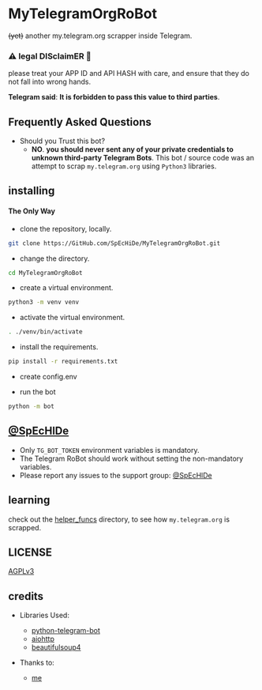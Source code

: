 # MyTelegramOrgRoBot

~~(yet)~~ another my.telegram.org scrapper inside Telegram.

### ⚠ legal DISclaimER 🚸
please treat your APP ID and API HASH with care, and ensure that they do not fall into wrong hands.

**Telegram said**: __It is forbidden to pass this value to third parties__.

## Frequently Asked Questions

- Should you Trust this bot?
  - **NO**. __you should never sent any of your private credentials to unknown third-party Telegram Bots__. This bot / source code was an attempt to scrap `my.telegram.org` using `Python3` libraries.


## installing

#### The Only Way

- clone the repository, locally.
```sh
git clone https://GitHub.com/SpEcHiDe/MyTelegramOrgRoBot.git
```

- change the directory.
```sh
cd MyTelegramOrgRoBot
```

- create a virtual environment.
```sh
python3 -m venv venv
```

- activate the virtual environment.
```sh
. ./venv/bin/activate
```

- install the requirements.
```sh
pip install -r requirements.txt
```

- create config.env

- run the bot
```sh
python -m bot
```

## [@SpEcHlDe](https://telegram.dog/ThankTG)

- Only `TG_BOT_TOKEN` environment variables is mandatory.
- The Telegram RoBot should work without setting the non-mandatory variables.
- Please report any issues to the support group: [@SpEcHlDe](https://telegram.dog/ThankTG)


## learning

check out the [helper_funcs](https://github.com/SpEcHiDe/MyTelegramOrgRoBot/tree/master/bot/helper_funcs) directory, to see how `my.telegram.org` is scrapped.

## LICENSE
[AGPLv3](https://github.com/SpEcHiDe/MyTelegramOrgRoBot/tree/master/LICENSE)

## credits

- Libraries Used:
  - [python-telegram-bot](https://github.com/python-telegram-bot/python-telegram-bot)
  - [aiohttp](https://github.com/aio-libs/aiohttp)
  - [beautifulsoup4](https://pypi.org/project/beautifulsoup4)

- Thanks to:
  - [me](https://tx.me/SpEcHlDe)
